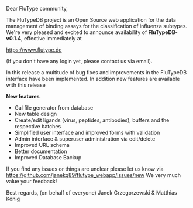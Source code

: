 Dear FluType community,

The FluTypeDB project is an Open Source web application for the data management of binding assays for the classification of influenza subtypes.
We're very pleased and excited to announce availability of **FluTypeDB-v0.1.4**, effective immediately at

https://www.flutype.de

(If you don't have any login yet, please contact us via email).

In this release a multitude of bug fixes and improvements in the FluTypeDB 
interface have been implemented. In addition new features are available with
this release

**New features**
- Gal file generator from database 
- New table design
- Create/edit ligands (virus, peptides, antibodies), buffers and the respective batches
- Simplified user interface and improved forms with validation
- Admin interface & superuser administration via edit/delete
- Improved URL schema
- Better documentation
- Improved Database Backup 

If you find any issues or things are unclear please let us know via
https://github.com/janekg89/flutype_webapp/issues/new
We very much value your feedback!

Best regards,
(on behalf of everyone) 
Janek Grzegorzewski & Matthias König